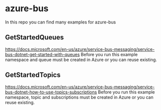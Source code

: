 # azure-bus
In this repo you can find many examples for azure-bus

## GetStartedQueues
https://docs.microsoft.com/en-us/azure/service-bus-messaging/service-bus-dotnet-get-started-with-queues
Before you run this example namespace and queue must be created in Azure or you can reuse existing.

## GetStartedTopics
https://docs.microsoft.com/en-us/azure/service-bus-messaging/service-bus-dotnet-how-to-use-topics-subscriptions
Before you run this example namespace, topic and subscriptions must be created in Azure or you can reuse existing.
